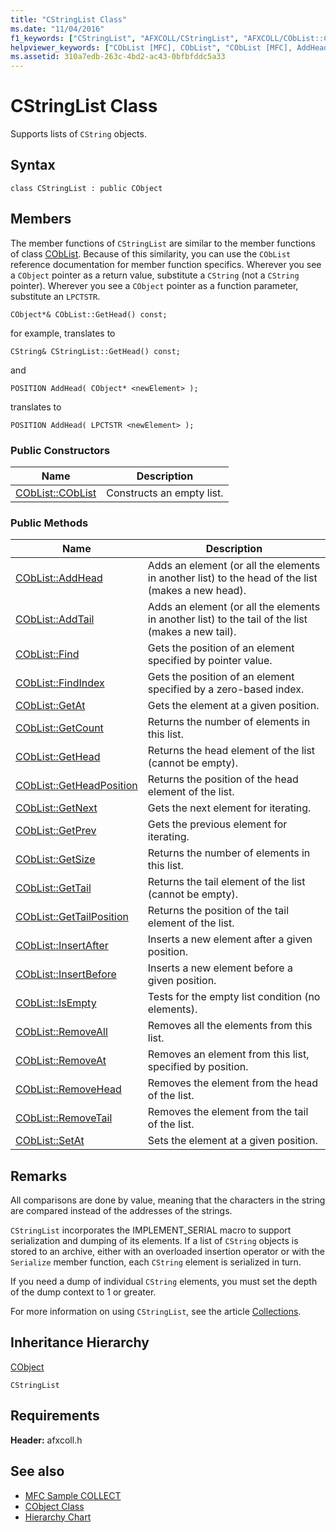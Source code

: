 ```yaml
---
title: "CStringList Class"
ms.date: "11/04/2016"
f1_keywords: ["CStringList", "AFXCOLL/CStringList", "AFXCOLL/CObList::CObList", "AFXCOLL/CObList::AddHead", "AFXCOLL/CObList::AddTail", "AFXCOLL/CObList::Find", "AFXCOLL/CObList::FindIndex", "AFXCOLL/CObList::GetAt", "AFXCOLL/CObList::GetCount", "AFXCOLL/CObList::GetHead", "AFXCOLL/CObList::GetHeadPosition", "AFXCOLL/CObList::GetNext", "AFXCOLL/CObList::GetPrev", "AFXCOLL/CObList::GetSize", "AFXCOLL/CObList::GetTail", "AFXCOLL/CObList::GetTailPosition", "AFXCOLL/CObList::InsertAfter", "AFXCOLL/CObList::InsertBefore", "AFXCOLL/CObList::IsEmpty", "AFXCOLL/CObList::RemoveAll", "AFXCOLL/CObList::RemoveAt", "AFXCOLL/CObList::RemoveHead", "AFXCOLL/CObList::RemoveTail", "AFXCOLL/CObList::SetAt"]
helpviewer_keywords: ["CObList [MFC], CObList", "CObList [MFC], AddHead", "CObList [MFC], AddTail", "CObList [MFC], Find", "CObList [MFC], FindIndex", "CObList [MFC], GetAt", "CObList [MFC], GetCount", "CObList [MFC], GetHead", "CObList [MFC], GetHeadPosition", "CObList [MFC], GetNext", "CObList [MFC], GetPrev", "CObList [MFC], GetSize", "CObList [MFC], GetTail", "CObList [MFC], GetTailPosition", "CObList [MFC], InsertAfter", "CObList [MFC], InsertBefore", "CObList [MFC], IsEmpty", "CObList [MFC], RemoveAll", "CObList [MFC], RemoveAt", "CObList [MFC], RemoveHead", "CObList [MFC], RemoveTail", "CObList [MFC], SetAt"]
ms.assetid: 310a7edb-263c-4bd2-ac43-0bfbfddc5a33
---
```

# CStringList Class

Supports lists of `CString` objects.

## Syntax

```
class CStringList : public CObject
```

## Members

The member functions of `CStringList` are similar to the member functions of class [CObList](../../mfc/reference/coblist-class.md). Because of this similarity, you can use the `CObList` reference documentation for member function specifics. Wherever you see a `CObject` pointer as a return value, substitute a `CString` (not a `CString` pointer). Wherever you see a `CObject` pointer as a function parameter, substitute an `LPCTSTR`.

`CObject*& CObList::GetHead() const;`

for example, translates to

`CString& CStringList::GetHead() const;`

and

`POSITION AddHead( CObject* <newElement> );`

translates to

`POSITION AddHead( LPCTSTR <newElement> );`

### Public Constructors

|Name|Description|
|----------|-----------------|
|[CObList::CObList](../../mfc/reference/coblist-class.md#coblist)|Constructs an empty list.|

### Public Methods

|Name|Description|
|----------|-----------------|
|[CObList::AddHead](../../mfc/reference/coblist-class.md#addhead)|Adds an element (or all the elements in another list) to the head of the list (makes a new head).|
|[CObList::AddTail](../../mfc/reference/coblist-class.md#addtail)|Adds an element (or all the elements in another list) to the tail of the list (makes a new tail).|
|[CObList::Find](../../mfc/reference/coblist-class.md#find)|Gets the position of an element specified by pointer value.|
|[CObList::FindIndex](../../mfc/reference/coblist-class.md#findindex)|Gets the position of an element specified by a zero-based index.|
|[CObList::GetAt](../../mfc/reference/coblist-class.md#getat)|Gets the element at a given position.|
|[CObList::GetCount](../../mfc/reference/coblist-class.md#getcount)|Returns the number of elements in this list.|
|[CObList::GetHead](../../mfc/reference/coblist-class.md#gethead)|Returns the head element of the list (cannot be empty).|
|[CObList::GetHeadPosition](../../mfc/reference/coblist-class.md#getheadposition)|Returns the position of the head element of the list.|
|[CObList::GetNext](../../mfc/reference/coblist-class.md#getnext)|Gets the next element for iterating.|
|[CObList::GetPrev](../../mfc/reference/coblist-class.md#getprev)|Gets the previous element for iterating.|
|[CObList::GetSize](../../mfc/reference/coblist-class.md#getsize)|Returns the number of elements in this list.|
|[CObList::GetTail](../../mfc/reference/coblist-class.md#gettail)|Returns the tail element of the list (cannot be empty).|
|[CObList::GetTailPosition](../../mfc/reference/coblist-class.md#gettailposition)|Returns the position of the tail element of the list.|
|[CObList::InsertAfter](../../mfc/reference/coblist-class.md#insertafter)|Inserts a new element after a given position.|
|[CObList::InsertBefore](../../mfc/reference/coblist-class.md#insertbefore)|Inserts a new element before a given position.|
|[CObList::IsEmpty](../../mfc/reference/coblist-class.md#isempty)|Tests for the empty list condition (no elements).|
|[CObList::RemoveAll](../../mfc/reference/coblist-class.md#removeall)|Removes all the elements from this list.|
|[CObList::RemoveAt](../../mfc/reference/coblist-class.md#removeat)|Removes an element from this list, specified by position.|
|[CObList::RemoveHead](../../mfc/reference/coblist-class.md#removehead)|Removes the element from the head of the list.|
|[CObList::RemoveTail](../../mfc/reference/coblist-class.md#removetail)|Removes the element from the tail of the list.|
|[CObList::SetAt](../../mfc/reference/coblist-class.md#setat)|Sets the element at a given position.|

## Remarks

All comparisons are done by value, meaning that the characters in the string are compared instead of the addresses of the strings.

`CStringList` incorporates the IMPLEMENT_SERIAL macro to support serialization and dumping of its elements. If a list of `CString` objects is stored to an archive, either with an overloaded insertion operator or with the `Serialize` member function, each `CString` element is serialized in turn.

If you need a dump of individual `CString` elements, you must set the depth of the dump context to 1 or greater.

For more information on using `CStringList`, see the article [Collections](../../mfc/collections.md).

## Inheritance Hierarchy

[CObject](../../mfc/reference/cobject-class.md)

`CStringList`

## Requirements

**Header:** afxcoll.h

## See also

- [MFC Sample COLLECT](../../visual-cpp-samples.md)
- [CObject Class](../../mfc/reference/cobject-class.md)
- [Hierarchy Chart](../../mfc/hierarchy-chart.md)
